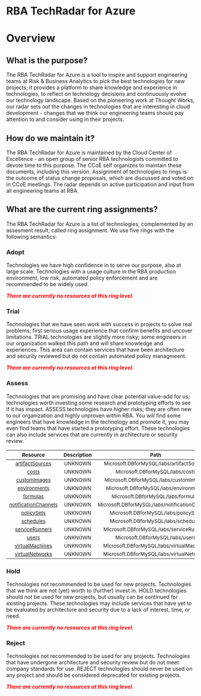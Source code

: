 
RBA TechRadar for Azure
=======================

# Overview

## What is the purpose?


The RBA TechRadar for Azure is a tool to inspire and support engineering teams at Risk & Business Analytics to pick the best technologies for new projects; it provides a platform to share knowledge and experience in technologies, to reflect on technology decisions and continuously evolve our technology landscape.  Based on the pioneering work at Thought Works, our radar sets out the changes in technologies that are interesting in cloud development - changes that we think our engineering teams should pay attention to and consider using in their projects.
## How do we maintain it?


The RBA TechRadar for Azure is maintained by the Cloud Center of Excellence - an open group of senior RBA technologists committed to devote time to this purpose.  The CCoE self organizes to maintain these documents, including this version.  Assignment of technologies to rings is the outcome of status change proposals, which are discussed and voted on in CCoE meetings.  The radar depends on active participation and input from all engineering teams at RBA.
## What are the current ring assignments?


The RBA TechRadar for Azure is a list of technologies, complemented by an assesment result, called ring assignment.  We use five rings with the following semantics:
### Adopt


Technologies we have high confidence in to serve our purpose, also at large scale.  Technologies with a usage culture in the RBA production environment, low risk, automated policy enforcement and are recommended to be widely used.  
  
***<font color="red"> There are currently no resources at this ring level. </font>***
### Trial


Technologies that we have seen work with success in projects to solve real problems;  first serious usage experience that confirm benefits and uncover limitations.  TRIAL technologies are slightly more risky; some engineers in our organization walked this path and will share knowledge and experiences.  This area can contain services that have been architecture and security reviewed but do not contain automated policy managmeent.  
  
***<font color="red"> There are currently no resources at this ring level. </font>***
### Assess


Technologies that are promising and have clear potential value-add for us; technologies worth investing some research and prototyping efforts to see if it has impact.  ASSESS technologies have higher risks;  they are often new to our organization and highly unproven within RBA.  You will find some engineers that have knowledge in the technology and promote it, you may even find teams that have started a prototyping effort.  These technologies can also include services that are currently in architecture or security review.  

|<sub>Resource</sub>|<sub>Description</sub>|<sub>Path</sub>|<sub>Status</sub>|
| :---: | :---: | :---: | :---: |
|<sub>[artifactSources](https://github.com/openrba/python-azure-techradar/tree/master/Microsoft.DBforMySQL/labs/artifactSources)</sub>|<sub>UNKNOWN</sub>|<sub>Microsoft.DBforMySQL/labs/artifactSources</sub>|<sub>ASSESS</sub>|
|<sub>[costs](https://github.com/openrba/python-azure-techradar/tree/master/Microsoft.DBforMySQL/labs/costs)</sub>|<sub>UNKNOWN</sub>|<sub>Microsoft.DBforMySQL/labs/costs</sub>|<sub>ASSESS</sub>|
|<sub>[customImages](https://github.com/openrba/python-azure-techradar/tree/master/Microsoft.DBforMySQL/labs/customImages)</sub>|<sub>UNKNOWN</sub>|<sub>Microsoft.DBforMySQL/labs/customImages</sub>|<sub>ASSESS</sub>|
|<sub>[environments](https://github.com/openrba/python-azure-techradar/tree/master/Microsoft.DBforMySQL/labs/environments)</sub>|<sub>UNKNOWN</sub>|<sub>Microsoft.DBforMySQL/labs/environments</sub>|<sub>ASSESS</sub>|
|<sub>[formulas](https://github.com/openrba/python-azure-techradar/tree/master/Microsoft.DBforMySQL/labs/formulas)</sub>|<sub>UNKNOWN</sub>|<sub>Microsoft.DBforMySQL/labs/formulas</sub>|<sub>ASSESS</sub>|
|<sub>[notificationChannels](https://github.com/openrba/python-azure-techradar/tree/master/Microsoft.DBforMySQL/labs/notificationChannels)</sub>|<sub>UNKNOWN</sub>|<sub>Microsoft.DBforMySQL/labs/notificationChannels</sub>|<sub>ASSESS</sub>|
|<sub>[policySets](https://github.com/openrba/python-azure-techradar/tree/master/Microsoft.DBforMySQL/labs/policySets)</sub>|<sub>UNKNOWN</sub>|<sub>Microsoft.DBforMySQL/labs/policySets</sub>|<sub>ASSESS</sub>|
|<sub>[schedules](https://github.com/openrba/python-azure-techradar/tree/master/Microsoft.DBforMySQL/labs/schedules)</sub>|<sub>UNKNOWN</sub>|<sub>Microsoft.DBforMySQL/labs/schedules</sub>|<sub>ASSESS</sub>|
|<sub>[serviceRunners](https://github.com/openrba/python-azure-techradar/tree/master/Microsoft.DBforMySQL/labs/serviceRunners)</sub>|<sub>UNKNOWN</sub>|<sub>Microsoft.DBforMySQL/labs/serviceRunners</sub>|<sub>ASSESS</sub>|
|<sub>[users](https://github.com/openrba/python-azure-techradar/tree/master/Microsoft.DBforMySQL/labs/users)</sub>|<sub>UNKNOWN</sub>|<sub>Microsoft.DBforMySQL/labs/users</sub>|<sub>ASSESS</sub>|
|<sub>[virtualMachines](https://github.com/openrba/python-azure-techradar/tree/master/Microsoft.DBforMySQL/labs/virtualMachines)</sub>|<sub>UNKNOWN</sub>|<sub>Microsoft.DBforMySQL/labs/virtualMachines</sub>|<sub>ASSESS</sub>|
|<sub>[virtualNetworks](https://github.com/openrba/python-azure-techradar/tree/master/Microsoft.DBforMySQL/labs/virtualNetworks)</sub>|<sub>UNKNOWN</sub>|<sub>Microsoft.DBforMySQL/labs/virtualNetworks</sub>|<sub>ASSESS</sub>|

### Hold


Technologies not recommended to be used for new projects. Technologies that we think are not (yet) worth to (further) invest in.  HOLD technologies should not be used for new projects, but usually can be continued for existing projects.  These technologies may include services that have yet to be evaluated by architecture and security due to a lack of interest, time, or need.  
  
***<font color="red"> There are currently no resources at this ring level. </font>***
### Reject


Technologies not recommended to be used for any projects. Technologies that have undergone architecture and security review but do not meet company standards for use.  REJECT technologies should never be used on any project and should be considered deprecated for existing projects.  
  
***<font color="red"> There are currently no resources at this ring level. </font>***